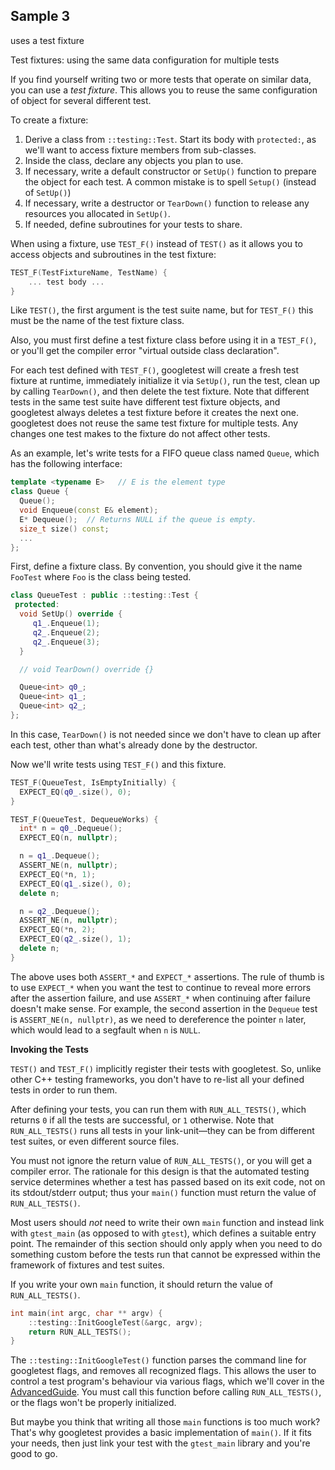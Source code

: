 ## Sample 3

uses a test fixture

Test fixtures: using the same data configuration for multiple tests

If you find yourself writing two or more tests that operate on similar data, you can use a _test fixture_. This allows you to reuse the same configuration of object for several different test.

To create a fixture:

1. Derive a class from `::testing::Test`. Start its body with `protected:`, as we'll want to access fixture members from sub-classes.
2. Inside the class, declare any objects you plan to use.
3. If necessary, write a default constructor or `SetUp()` function to prepare the object for each test. A common mistake is to spell `Setup()` (instead of `SetUp()`)
4. If necessary, write a destructor or `TearDown()` function to release any resources you allocated in `SetUp()`.
5. If needed, define subroutines for your tests to share.

When using a fixture, use `TEST_F()` instead of `TEST()` as it allows you to access objects and subroutines in the test fixture:

```cpp
TEST_F(TestFixtureName, TestName) {
    ... test body ...
}
```

Like `TEST()`, the first argument is the test suite name, but for `TEST_F()` this must be the name of the test fixture class. 

Also, you must first define a test fixture class before using it in a `TEST_F()`, or you'll get the compiler error "virtual outside class declaration".

For each test defined with `TEST_F()`, googletest will create a fresh test fixture at runtime, immediately initialize it via `SetUp()`, run the test, clean up by calling `TearDown()`, and then delete the test fixture. Note that different tests in the same test suite have different test fixture objects, and googletest always deletes a test fixture before it creates the next one. googletest does not reuse the same test fixture for multiple tests. Any changes one test makes to the fixture do not affect other tests.

As an example, let's write tests for a FIFO queue class named `Queue`, which has the following interface:

```cpp
template <typename E>   // E is the element type
class Queue {
  Queue();
  void Enqueue(const E& element);
  E* Dequeue();  // Returns NULL if the queue is empty.
  size_t size() const;
  ...
};
```

First, define a fixture class. By convention, you should give it the name `FooTest` where `Foo` is the class being tested.

```cpp
class QueueTest : public ::testing::Test {
 protected:
  void SetUp() override {
     q1_.Enqueue(1);
     q2_.Enqueue(2);
     q2_.Enqueue(3);
  }

  // void TearDown() override {}

  Queue<int> q0_;
  Queue<int> q1_;
  Queue<int> q2_;
};
```

In this case, `TearDown()` is not needed since we don't have to clean up after each test, other than what's already done by the destructor. 

Now we'll write tests using `TEST_F()` and this fixture.

```cpp
TEST_F(QueueTest, IsEmptyInitially) {
  EXPECT_EQ(q0_.size(), 0);
}

TEST_F(QueueTest, DequeueWorks) {
  int* n = q0_.Dequeue();
  EXPECT_EQ(n, nullptr);

  n = q1_.Dequeue();
  ASSERT_NE(n, nullptr);
  EXPECT_EQ(*n, 1);
  EXPECT_EQ(q1_.size(), 0);
  delete n;

  n = q2_.Dequeue();
  ASSERT_NE(n, nullptr);
  EXPECT_EQ(*n, 2);
  EXPECT_EQ(q2_.size(), 1);
  delete n;
}
```

The above uses both `ASSERT_*` and `EXPECT_*` assertions. The rule of thumb is to use `EXPECT_*` when you want the test to continue to reveal more errors after the assertion failure, and use `ASSERT_*` when continuing after failure doesn't make sense. For example, the second assertion in the `Dequeue` test is `ASSERT_NE(n, nullptr)`, as we need to dereference the pointer `n` later, which would lead to a segfault when `n` is `NULL`.

**Invoking the Tests**

`TEST()` and `TEST_F()` implicitly register their tests with googletest. So, unlike other C++ testing frameworks, you don't have to re-list all your defined tests in order to run them.

After defining your tests, you can run them with `RUN_ALL_TESTS()`, which returns `0` if all the tests are successful, or `1` otherwise. Note that `RUN_ALL_TESTS()` runs all tests in your link-unit—they can be from different test suites, or even different source files. 

You must not ignore the return value of `RUN_ALL_TESTS()`, or you will get a compiler error. The rationale for this design is that the automated testing service determines whether a test has passed based on its exit code, not on its stdout/stderr output; thus your `main()` function must return the value of `RUN_ALL_TESTS()`.

Most users should _not_ need to write their own `main` function and instead link with `gtest_main` (as opposed to with `gtest`), which defines a suitable entry point. The remainder of this section should only apply when you need to do something custom before the tests run that cannot be expressed within the framework of fixtures and test suites.

If you write your own `main` function, it should return the value of `RUN_ALL_TESTS()`.

```cpp
int main(int argc, char ** argv) {
    ::testing::InitGoogleTest(&argc, argv);
    return RUN_ALL_TESTS();
}
```

The `::testing::InitGoogleTest()` function parses the command line for googletest flags, and removes all recognized flags. This allows the user to control a test program's behaviour via various flags, which we'll cover in the [AdvancedGuide](https://google.github.io/googletest/advanced.html). You must call this function before calling `RUN_ALL_TESTS()`, or the flags won't be properly initialized. 

But maybe you think that writing all those `main` functions is too much work? That's why googletest provides a basic implementation of `main()`. If it fits your needs, then just link your test with the `gtest_main` library and you're good to go.

